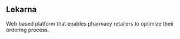 ## Lekarna  
Web based platform that enables pharmacy retailers to optimize their ordering process.

